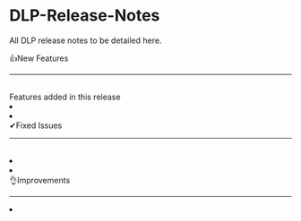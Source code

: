 # DLP-Release-Notes

All DLP release notes to be detailed here.

👍New Features
<hr><br>
Features added in this release
<li/>
<li/>
<br>
✔Fixed Issues
<hr><br>
<li/>
<li/>
<br>
👌Improvements
<hr>
<li/>
<br>


